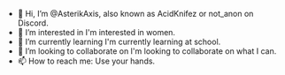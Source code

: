 - 👋 Hi, I’m @AsterikAxis, also known as AcidKnifez or not_anon on Discord.
- 👀 I’m interested in I'm interested in women.
- 🌱 I’m currently learning I'm currently learning at school.
- 💞️ I’m looking to collaborate on I'm looking to collaborate on what I can.
- 📫 How to reach me: Use your hands.

<!---
AsterikAxis/AsterikAxis is a ✨ special ✨ repository because its `README.md` (this file) appears on your GitHub profile.
You can click the Preview link to take a look at your changes.
--->
